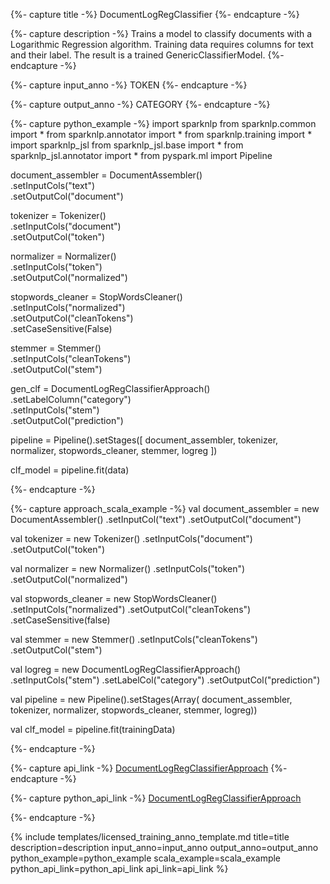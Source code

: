 {%- capture title -%}
DocumentLogRegClassifier
{%- endcapture -%}

{%- capture description -%}
Trains a model to classify documents with a Logarithmic Regression algorithm. Training data requires columns for
text and their label. The result is a trained GenericClassifierModel.
{%- endcapture -%}

{%- capture input_anno -%}
TOKEN
{%- endcapture -%}

{%- capture output_anno -%}
CATEGORY
{%- endcapture -%}

{%- capture python_example -%}
import sparknlp
from sparknlp.common import *
from sparknlp.annotator import *
from sparknlp.training import *
import sparknlp_jsl
from sparknlp_jsl.base import *
from sparknlp_jsl.annotator import *
from pyspark.ml import Pipeline

document_assembler = DocumentAssembler() \
    .setInputCols("text") \
    .setOutputCol("document")

tokenizer = Tokenizer() \
    .setInputCols("document") \
    .setOutputCol("token")

normalizer = Normalizer() \
    .setInputCols("token") \
    .setOutputCol("normalized")

stopwords_cleaner = StopWordsCleaner()\
    .setInputCols("normalized")\
    .setOutputCol("cleanTokens")\
    .setCaseSensitive(False)

stemmer = Stemmer() \
    .setInputCols("cleanTokens") \
    .setOutputCol("stem")

gen_clf = DocumentLogRegClassifierApproach() \
    .setLabelColumn("category") \
    .setInputCols("stem") \
    .setOutputCol("prediction") 

pipeline = Pipeline().setStages([
    document_assembler,
    tokenizer,
    normalizer,
    stopwords_cleaner,
    stemmer,
    logreg
])

clf_model = pipeline.fit(data)

{%- endcapture -%}

{%- capture approach_scala_example -%}
val document_assembler = new DocumentAssembler()
  .setInputCol("text")
  .setOutputCol("document")

val tokenizer = new Tokenizer()
  .setInputCols("document")
  .setOutputCol("token")

val normalizer = new Normalizer()
  .setInputCols("token")
  .setOutputCol("normalized")

val stopwords_cleaner = new StopWordsCleaner()
  .setInputCols("normalized")
  .setOutputCol("cleanTokens")
  .setCaseSensitive(false)

val stemmer = new Stemmer()
  .setInputCols("cleanTokens")
  .setOutputCol("stem")

val logreg = new DocumentLogRegClassifierApproach()
  .setInputCols("stem")
  .setLabelCol("category")
  .setOutputCol("prediction")


val pipeline = new Pipeline().setStages(Array(
  document_assembler,
  tokenizer,
  normalizer,
  stopwords_cleaner,
  stemmer,
  logreg))


val clf_model = pipeline.fit(trainingData)

{%- endcapture -%}

{%- capture api_link -%}
[DocumentLogRegClassifierApproach](https://nlp.johnsnowlabs.com/licensed/api/com/johnsnowlabs/nlp/annotators/classification/DocumentLogRegClassifierApproach.html)
{%- endcapture -%}

{%- capture python_api_link -%}
[DocumentLogRegClassifierApproach](https://nlp.johnsnowlabs.comlicensed/api/python/reference/autosummary/sparknlp_jsl.annotator.DocumentLogRegClassifierApproach.html)

{%- endcapture -%}


{% include templates/licensed_training_anno_template.md
title=title
description=description
input_anno=input_anno
output_anno=output_anno
python_example=python_example
scala_example=scala_example
python_api_link=python_api_link
api_link=api_link
%}
